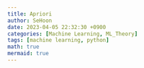 ```yaml
---
title: Apriori
author: SeHoon
date: 2023-04-05 22:32:30 +0900
categories: [Machine Learning, ML_Theory]
tags: [machine learning, python]
math: true
mermaid: true
---
```



